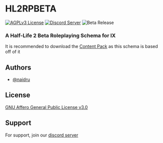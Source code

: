 # HL2RPBETA

[![AGPLv3 License](https://img.shields.io/badge/License-AGPLv3-blue
)](https://github.com/Naidru/HL2RPBETA/blob/main/LICENSE)
[![Discord Server](https://img.shields.io/discord/1161489949300900040?logo=discord&logoColor=white&label=Discord
)](https://discord.gg/N8kqyjVzzV)
![Beta Release](https://img.shields.io/badge/Release-Beta-orange)

### A Half-Life 2 Beta Roleplaying Schema for IX

It is recommended to download the [Content Pack](https://steamcommunity.com/sharedfiles/filedetails/?id=3049488678) as this schema is based off of it

## Authors

- [@naidru](https://www.github.com/naidru)

## License

[GNU Affero General Public License v3.0](https://github.com/Naidru/HL2RPBETA/blob/main/LICENSE)

## Support

For support, join our [discord server](https://discord.gg/N8kqyjVzzV)
